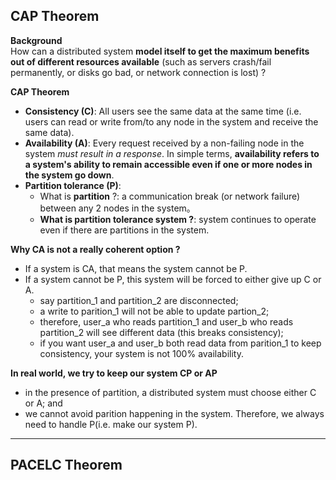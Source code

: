 ## CAP Theorem

**Background**  
How can a distributed system **model itself to get the maximum benefits out of different resources available** (such as servers crash/fail permanently, or disks go bad, or network connection is lost) ?

**CAP Theorem**
- **Consistency (C)**: All users see the same data at the same time (i.e. users can read or write from/to any node in the system and receive the same data).
- **Availability (A)**: Every request received by a non-failing node in the system _must result in a response_. In simple terms, **availability refers to a system's ability to remain accessible even if one or more nodes in the system go down**.
- **Partition tolerance (P)**:
    - What is **partition** ?: a communication break (or network failure) between any 2 nodes in the system。
    - **What is partition tolerance system ?**: system continues to operate even if there are partitions in the system.

**Why CA is not a really coherent option ?**
- If a system is CA, that means the system cannot be P.
- If a system cannot be P, this system will be forced to either give up C or A.
  -  say partition_1 and partition_2 are disconnected;
  -  a write to parition_1 will not be able to update partion_2;
  -  therefore, user_a who reads partition_1 and user_b who reads partition_2 will see different data (this breaks consistency);
  -  if you want user_a and user_b both read data from parition_1 to keep consistency, your system is not 100% availability.

**In real world, we try to keep our system CP or AP**
- in the presence of partition, a distributed system must choose either C or A; and
- we cannot avoid parition happening in the system. Therefore, we always need to handle P(i.e. make our system P).

----
## PACELC Theorem
